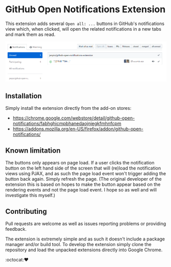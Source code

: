 # GitHub Open Notifications Extension

This extension adds several `Open all: ...` buttons in GitHub's notifications view which, when clicked, will open the related notifications in a new tabs and mark them as read.

![example](assets/screenshot.png)

## Installation

Simply install the extension directly from the add-on stores:

* https://chrome.google.com/webstore/detail/github-open-notifications/fabhghicmpbhanedaojnjegkfmhnfcpm
* https://addons.mozilla.org/en-US/firefox/addon/github-open-notifications/

## Known limitation

The buttons only appears on page load. If a user clicks the notification button on the left hand side of the screen that will (re)load the notification views using PJAX, and as such the page load event won't trigger adding the button back again. Simply refresh the page. (The original developer of the extension this is based on hopes to make the button appear based on the rendering events and not the page load event. I hope so as well and will investigate this myself.)

## Contributing

Pull requests are welcome as well as issues reporting problems or providing feedback.

The extension is extremely simple and as such it doesn't include a package manager and/or build tool. To develop the extension simply clone the repository and load the unpacked extensions directly into Google Chrome.

:octocat::heart:
